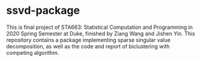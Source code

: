 # ssvd-package

This is final project of STA663: Statistical Computation and Programming in 2020 Spring Semester at Duke, finished by Ziang Wang and Jishen Yin. This repository contains a package implementing sparse singular value decomposition, as well as the code and report of biclustering with competing algorithm.